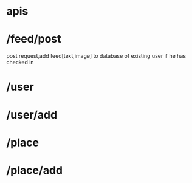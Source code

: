 

# apis

# /feed/post
post request,add feed[text,image] to database of existing user if he has checked in  
# /user

# /user/add
# /place
# /place/add